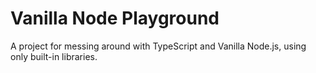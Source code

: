 # Vanilla Node Playground

A project for messing around with TypeScript and Vanilla Node.js, using only built-in libraries.
